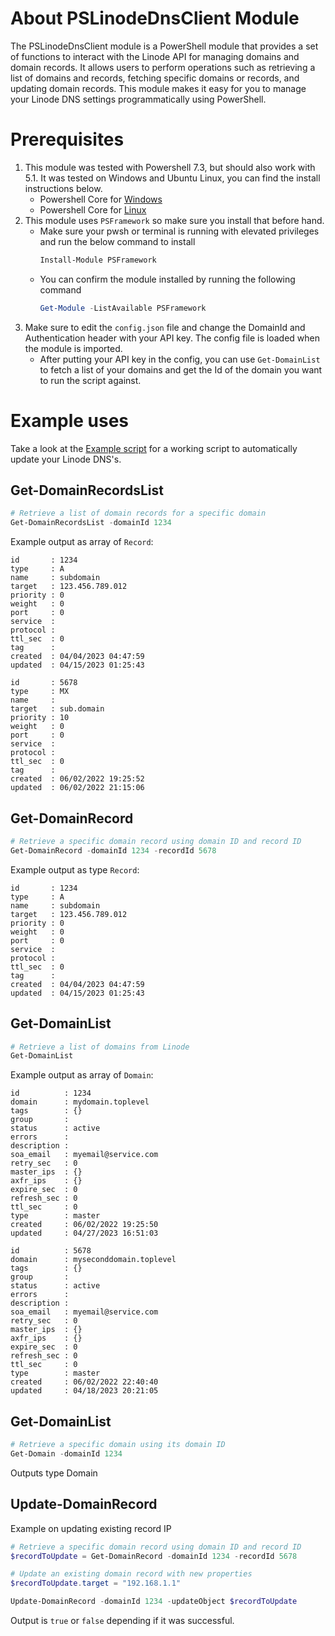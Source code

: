 # About PSLinodeDnsClient Module
The PSLinodeDnsClient module is a PowerShell module that provides a set of functions to interact with the Linode API for managing domains and domain records. It allows users to perform operations such as retrieving a list of domains and records, fetching specific domains or records, and updating domain records. This module makes it easy for you to manage your Linode DNS settings programmatically using PowerShell.

# Prerequisites
1. This module was tested with Powershell 7.3, but should also work with 5.1. It was tested on Windows and Ubuntu Linux, you can find the install instructions below.
   * Powershell Core for [Windows](https://learn.microsoft.com/en-us/powershell/scripting/install/installing-powershell-on-windows)
   * Powershell Core for [Linux](https://learn.microsoft.com/en-us/powershell/scripting/install/installing-powershell-on-linux)
1. This module uses `PSFramework` so make sure you install that before hand.
   * Make sure your pwsh or terminal is running with elevated privileges and run the below command to install
        ```powershell
        Install-Module PSFramework
        ```
   * You can confirm the module installed by running the following command
        ```powershell
        Get-Module -ListAvailable PSFramework
        ```
1. Make sure to edit the `config.json` file and change the DomainId and Authentication header with your API key. The config file is loaded when the module is imported.
    * After putting your API key in the config, you can use `Get-DomainList` to fetch a list of your domains and get the Id of the domain you want to run the script against.

# Example uses
Take a look at the [Example script](/ExampleCheckForDnsUpdate.ps1) for a working script to automatically update your Linode DNS's.

## Get-DomainRecordsList
```powershell
# Retrieve a list of domain records for a specific domain
Get-DomainRecordsList -domainId 1234
```

Example output as array of `Record`:
```
id       : 1234
type     : A
name     : subdomain
target   : 123.456.789.012
priority : 0
weight   : 0
port     : 0
service  :
protocol :
ttl_sec  : 0
tag      :
created  : 04/04/2023 04:47:59
updated  : 04/15/2023 01:25:43

id       : 5678
type     : MX
name     :
target   : sub.domain
priority : 10
weight   : 0
port     : 0
service  :
protocol :
ttl_sec  : 0
tag      :
created  : 06/02/2022 19:25:52
updated  : 06/02/2022 21:15:06
```

## Get-DomainRecord
```powershell
# Retrieve a specific domain record using domain ID and record ID
Get-DomainRecord -domainId 1234 -recordId 5678
```
Example output as type `Record`:
```
id       : 1234
type     : A
name     : subdomain
target   : 123.456.789.012
priority : 0
weight   : 0
port     : 0
service  :
protocol :
ttl_sec  : 0
tag      :
created  : 04/04/2023 04:47:59
updated  : 04/15/2023 01:25:43
```

## Get-DomainList
```powershell
# Retrieve a list of domains from Linode
Get-DomainList
```
Example output as array of `Domain`:
```
id          : 1234
domain      : mydomain.toplevel
tags        : {}
group       :
status      : active
errors      :
description :
soa_email   : myemail@service.com
retry_sec   : 0
master_ips  : {}
axfr_ips    : {}
expire_sec  : 0
refresh_sec : 0
ttl_sec     : 0
type        : master
created     : 06/02/2022 19:25:50
updated     : 04/27/2023 16:51:03

id          : 5678
domain      : myseconddomain.toplevel
tags        : {}
group       :
status      : active
errors      :
description :
soa_email   : myemail@service.com
retry_sec   : 0
master_ips  : {}
axfr_ips    : {}
expire_sec  : 0
refresh_sec : 0
ttl_sec     : 0
type        : master
created     : 06/02/2022 22:40:40
updated     : 04/18/2023 20:21:05

```


## Get-DomainList
```powershell
# Retrieve a specific domain using its domain ID
Get-Domain -domainId 1234
```
Outputs type Domain

## Update-DomainRecord
Example on updating existing record IP
```powershell
# Retrieve a specific domain record using domain ID and record ID
$recordToUpdate = Get-DomainRecord -domainId 1234 -recordId 5678

# Update an existing domain record with new properties
$recordToUpdate.target = "192.168.1.1"

Update-DomainRecord -domainId 1234 -updateObject $recordToUpdate
```

Output is `true` or `false` depending if it was successful.